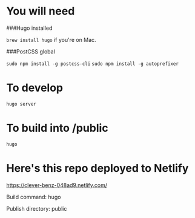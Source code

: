 # You will need

###Hugo installed

`brew install hugo`
if you're on Mac.

###PostCSS global

`sudo npm install -g postcss-cli`
`sudo npm install -g autoprefixer`

# To develop
`hugo server`

# To build into /public
`hugo`

# Here's this repo deployed to Netlify
https://clever-benz-048ad9.netlify.com/

Build command: hugo

Publish directory: public
